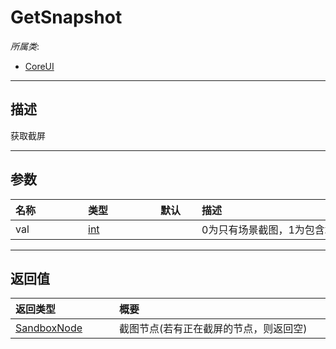 # GetSnapshot

*所属类*:
* [CoreUI](/Api/Classes/Scene/CoreUI.md)
------------------------------------------------------------------------------------------
## 描述

获取截屏

------------------------------------------------------------------------------------------
## 参数

|<div style="width:100px">名称</div>|<div style="width:100px">类型</div>|<div style="width:50px">默认</div>|<div style="width:350px">描述</div>|
|:---|:---|:---|:---|
|val|[int](/Api/DataType/Number.md)||0为只有场景截图，1为包含场景与UI的截图|

------------------------------------------------------------------------------------------
## 返回值

|<div style="width:150px">返回类型</div>|<div style="width:520px">概要</div>|
|:---|:---|
|[SandboxNode](/Api/Classes/Base/SandboxNode.md)|截图节点(若有正在截屏的节点，则返回空)|
